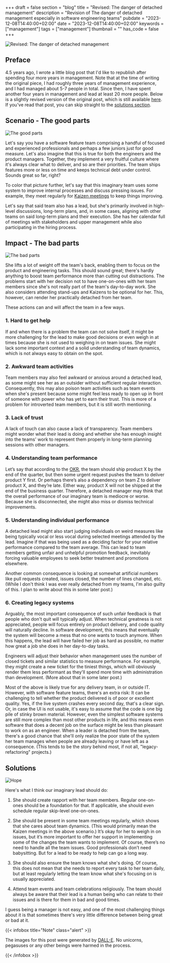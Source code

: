 +++
draft = false
section = "blog"
title = "Revised: The danger of detached management"
description = "Revision of The danger of detached management especially in software engineering teams"
pubdate = "2023-12-08T14:40:00+02:00"
date = "2023-12-08T14:40:00+02:00"
keywords = ["management"]
tags = ["management"]
thumbnail = ""
has_code = false
+++


![Revised: The danger of detached management](/media/revised-the-danger-of-detached-management/top.png "Image of a detached caravan")

## Preface

4.5 years ago, I wrote a little blog post that I'd like to republish after spending four more years in management. Note that at the time of writing the original piece, I had roughly three years of management experience, and I had managed about 5-7 people in total. Since then, I have spent another four years in management and lead at least 20 more people. Below is a slightly revised version of the original post, which is still available [here](https://peteraba.com/blog/the-danger-of-detached-management/). If you've read that post, you can skip straight to the [solutions section](#solutions).

## Scenario - The good parts

![The good parts](/media/revised-the-danger-of-detached-management/happy.png "Happy unicorns and fluffy mythical creatures in front of a rainbow")

Let's say you have a software feature team comprising a handful of focused and experienced professionals and perhaps a few juniors just for good measure. Let's also imagine that this is true for both the engineers and the product managers. Together, they implement a very fruitful culture where it's always clear what to deliver, and so are their priorities. The team ships features more or less on time and keeps technical debt under control. Sounds great so far, right?

To color that picture further, let's say that this imaginary team uses some system to improve internal processes and discuss pressing issues. For example, they meet regularly for [Kaizen meetings](https://www.wikiwand.com/en/Kaizen) to keep things improving.

Let's say that said team also has a lead, but she's primarily involved in high-level discussions, long-term plans, and, in some cases, aligning with other teams on said long-term plans and their execution. She has her calendar full of meetings with stakeholders and upper management while also participating in the hiring process.

## Impact - The bad parts

![The bad parts](/media/revised-the-danger-of-detached-management/sad.png "Gloomy image of unicorns and fluffy mythical creatures looking for food")

She lifts a lot of weight off the team's back, enabling them to focus on the product and engineering tasks. This should sound great; there's hardly anything to boost team performance more than cutting out distractions. The problems start with her decision not to have one-on-ones with her team members since she's not really part of the team's day-to-day work. She also considers attending stand-ups and Kaizens to be optional for her. This, however, can render her practically detached from her team.

These actions can and will affect the team in a few ways.

### 1. Hard to get help

If and when there is a problem the team can not solve itself, it might be more challenging for the lead to make good decisions or even weigh in at times because she is not used to weighing in on team issues. She might lack some important context and a solid understanding of team dynamics, which is not always easy to obtain on the spot.

### 2. Awkward team activities

Team members may also feel awkward or anxious around a detached lead, as some might see her as an outsider without sufficient regular interaction. Consequently, this may also poison team activities such as team events when she's present because some might feel less ready to open up in front of someone with power who has yet to earn their trust. This is more of a problem for introverted team members, but it is still worth mentioning.

### 3. Lack of trust

A lack of touch can also cause a lack of transparency. Team members might wonder what their lead is doing and whether she has enough insight into the teams' work to represent them properly in long-term planning sessions with other managers.

### 4. Understanding team performance

Let’s say that according to the [OKR](https://en.wikipedia.org/wiki/Objectives_and_key_results), the team should ship product X  by the end of the quarter, but then some urgent request pushes the team to deliver product Y first. Or perhaps there’s also a dependency on team Z to deliver product X, and they’re late. Either way, product X will not be shipped at the end of the business quarter. Therefore, a detached manager may think that the overall performance of our imaginary team is mediocre or worse. Because she is disconnected, she might also miss or dismiss technical improvements.

### 5. Understanding individual performance

A detached lead might also start judging individuals on weird measures like being typically vocal or less vocal during selected meetings attended by the lead. Imagine if that was being used as a deciding factor for your relative performance compared to the team average. This can lead to team members getting unfair and unhelpful promotion feedback, inevitably forcing valuable employees to seek better treatment and promotions elsewhere.

Another common consequence is looking at somewhat artificial numbers like pull requests created, issues closed, the number of lines changed, etc. (While I don't think I was ever really detached from my teams, I'm also guilty of this. I plan to write about this in some later post.)

### 6. Creating legacy systems

Arguably, the most important consequence of such unfair feedback is that people who don't quit will typically adjust. When technical greatness is not appreciated, people will focus entirely on product delivery, and code quality will naturally decline. In software development, this means that eventually the system will become a mess that no one wants to touch anymore. When this happens, the lead will have failed her job as hard as possible, no matter how great a job she does in her day-to-day tasks.

Engineers will adjust their behavior when management uses the number of closed tickets and similar statistics to measure performance. For example, they might create a new ticket for the tiniest things, which will obviously render them less performant as they'll spend more time with administration than development. (More about that in some later post.)

Most of the above is likely true for any delivery team, in or outside IT. However, with software feature teams, there's an extra risk: It can be challenging to tell whether the product delivered is of poor or excellent quality. Yes, if the live system crashes every second day, that's a clear sign. Or, in case the UI is not usable, it's easy to assume that the code is one big pile of stinky brown material. However, even the simplest software systems are still more complex than most other products in life, and this means even software that does a decent job on the surface might be less than pleasant to work on as an engineer. When a leader is detached from the team, there's a good chance that she'll only realize the poor state of the system her team manages when people are already leaving or have left as a consequence. (This tends to be the story behind most, if not all, "legacy-refactoring" projects.)

## Solutions

![Hope](/media/revised-the-danger-of-detached-management/hope3.png "Hell to Eden via a tunnel")

Here's what I think our imaginary lead should do:

1. She should create rapport with her team members. Regular one-on-ones should be a foundation for that. If applicable, she should even schedule regular skip-level one-on-ones.

2. She should be present in some team meetings regularly, which shows that she cares about team dynamics. (This would primarily mean the Kaizen meetings in the above scenario.) It’s okay for her to weigh in on issues, but it’s more important to offer her support in implementing some of the changes the team wants to implement. Of course, there’s no need to handle all the team issues. Good professionals don’t need babysitting. But for a lead to be ready to help can go a long way.

3. She should also ensure the team knows what she's doing. Of course, this does not mean that she needs to report every task to her team daily, but at least regularly letting the team know what she's focusing on is usually appreciated.

4. Attend team events and team celebrations religiously. The team should always be aware that their lead is a human being who can relate to their issues and is there for them in bad and good times.

I guess being a manager is not easy, and one of the most challenging things about it is that sometimes there's very little difference between being great or bad at it.

{{< infobox title="Note" class="alert" >}}
<p>The images for this post were generated by <a href="https://openai.com/dall-e-3" rel="nofollow">DALL-E</a>. No unicorns, pegasuses or any other beings were harmed in the process.</p>
{{< /infobox >}}